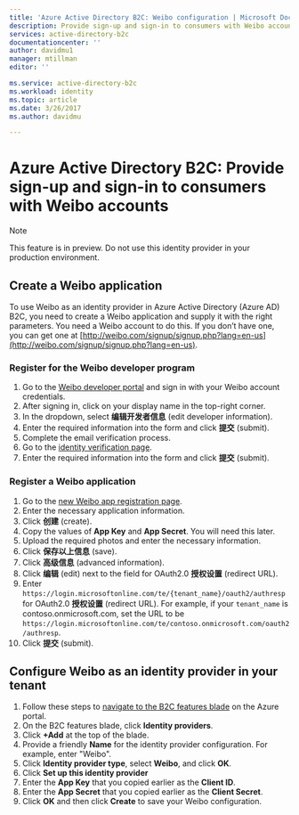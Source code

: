 ```yaml
---
title: 'Azure Active Directory B2C: Weibo configuration | Microsoft Docs'
description: Provide sign-up and sign-in to consumers with Weibo accounts in your applications that are secured by Azure Active Directory B2C.
services: active-directory-b2c
documentationcenter: ''
author: davidmu1
manager: mtillman
editor: ''

ms.service: active-directory-b2c
ms.workload: identity
ms.topic: article
ms.date: 3/26/2017
ms.author: davidmu

---
```

# Azure Active Directory B2C: Provide sign-up and sign-in to consumers with Weibo accounts

> [!NOTE]
> This feature is in preview. Do not use this identity provider in your production environment.
> 

## Create a Weibo application

To use Weibo as an identity provider in Azure Active Directory (Azure AD) B2C, you need to create a Weibo application and supply it with the right parameters. You need a Weibo account to do this. If you don’t have one, you can get one at [http://weibo.com/signup/signup.php?lang=en-us](http://weibo.com/signup/signup.php?lang=en-us).

### Register for the Weibo developer program

1. Go to the [Weibo developer portal](http://open.weibo.com/) and sign in with your Weibo account credentials.
2. After signing in, click on your display name in the top-right corner.
3. In the dropdown, select **编辑开发者信息** (edit developer information).
4. Enter the required information into the form and click **提交** (submit).
5. Complete the email verification process.
6. Go to the [identity verification page](http://open.weibo.com/developers/identity/edit).
7. Enter the required information into the form and click **提交** (submit).

### Register a Weibo application

1. Go to the [new Weibo app registration page](http://open.weibo.com/apps/new).
2. Enter the necessary application information.
3. Click **创建** (create).
4. Copy the values of **App Key** and **App Secret**. You will need this later.
5. Upload the required photos and enter the necessary information.
6. Click **保存以上信息** (save).
7. Click **高级信息** (advanced information).
8. Click **编辑** (edit) next to the field for OAuth2.0 **授权设置** (redirect URL).
9. Enter `https://login.microsoftonline.com/te/{tenant_name}/oauth2/authresp` for OAuth2.0 **授权设置** (redirect URL). For example, if your `tenant_name` is contoso.onmicrosoft.com, set the URL to be `https://login.microsoftonline.com/te/contoso.onmicrosoft.com/oauth2/authresp`.
10. Click **提交** (submit).  

## Configure Weibo as an identity provider in your tenant
1. Follow these steps to [navigate to the B2C features blade](active-directory-b2c-app-registration.md#navigate-to-b2c-settings) on the Azure portal.
2. On the B2C features blade, click **Identity providers**.
3. Click **+Add** at the top of the blade.
4. Provide a friendly **Name** for the identity provider configuration. For example, enter "Weibo".
5. Click **Identity provider type**, select **Weibo**, and click **OK**.
6. Click **Set up this identity provider**
7. Enter the **App Key** that you copied earlier as the **Client ID**.
8. Enter the **App Secret** that you copied earlier as the **Client Secret**.
9. Click **OK** and then click **Create** to save your Weibo configuration.

